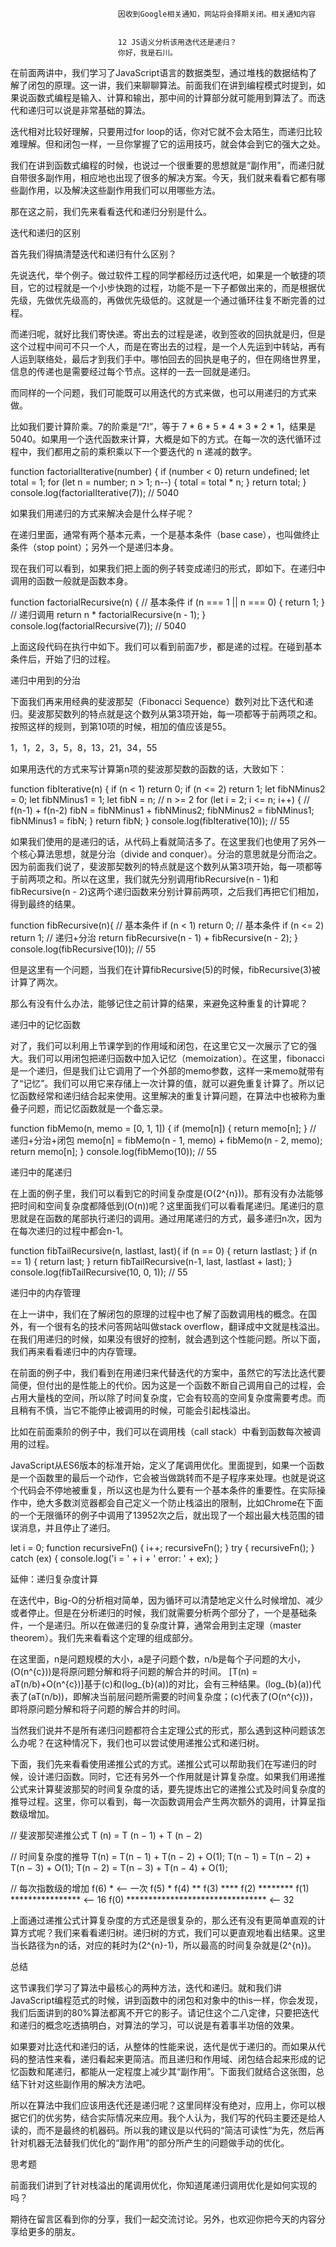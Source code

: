 
                            
                            因收到Google相关通知，网站将会择期关闭。相关通知内容
                            
                            
                            12 JS语义分析该用迭代还是递归？
                            你好，我是石川。

在前面两讲中，我们学习了JavaScript语言的数据类型，通过堆栈的数据结构了解了闭包的原理。这一讲，我们来聊聊算法。前面我们在讲到编程模式时提到，如果说函数式编程是输入、计算和输出，那中间的计算部分就可能用到算法了。而迭代和递归可以说是非常基础的算法。

迭代相对比较好理解，只要用过for loop的话，你对它就不会太陌生，而递归比较难理解。但和闭包一样，一旦你掌握了它的运用技巧，就会体会到它的强大之处。

我们在讲到函数式编程的时候，也说过一个很重要的思想就是“副作用”，而递归就自带很多副作用，相应地也出现了很多的解决方案。今天，我们就来看看它都有哪些副作用，以及解决这些副作用我们可以用哪些方法。

那在这之前，我们先来看看迭代和递归分别是什么。

迭代和递归的区别

首先我们得搞清楚迭代和递归有什么区别？

先说迭代，举个例子。做过软件工程的同学都经历过迭代吧，如果是一个敏捷的项目，它的过程就是一个小步快跑的过程，功能不是一下子都做出来的，而是根据优先级，先做优先级高的，再做优先级低的。这就是一个通过循环往复不断完善的过程。

而递归呢，就好比我们寄快递。寄出去的过程是递，收到签收的回执就是归，但是这个过程中间可不只一个人，而是在寄出去的过程，是一个人先运到中转站，再有人运到联络处，最后才到我们手中。哪怕回去的回执是电子的，但在网络世界里，信息的传递也是需要经过每个节点。这样的一去一回就是递归。



而同样的一个问题，我们可能既可以用迭代的方式来做，也可以用递归的方式来做。

比如我们要计算阶乘。7的阶乘是“7!”，等于 7 * 6 * 5 * 4 * 3 * 2 * 1，结果是5040。如果用一个迭代函数来计算，大概是如下的方式。在每一次的迭代循环过程中，我们都用之前的乘积乘以下一个要迭代的 n 递减的数字。

function factorialIterative(number) {
  if (number < 0) return undefined;
  let total = 1;
  for (let n = number; n > 1; n--) {
    total = total * n;
  }
  return total;
}
console.log(factorialIterative(7)); // 5040


如果我们用递归的方式来解决会是什么样子呢？

在递归里面，通常有两个基本元素，一个是基本条件（base case），也叫做终止条件（stop point）；另外一个是递归本身。

现在我们可以看到，如果我们把上面的例子转变成递归的形式，即如下。在递归中调用的函数一般就是函数本身。

function factorialRecursive(n) {
  // 基本条件
  if (n === 1 || n === 0) { 
    return 1;
  }
  // 递归调用
  return n * factorialRecursive(n - 1); 
}
console.log(factorialRecursive(7)); // 5040


上面这段代码在执行中如下。我们可以看到前面7步，都是递的过程。在碰到基本条件后，开始了归的过程。



递归中用到的分治

下面我们再来用经典的斐波那契（Fibonacci Sequence）数列对比下迭代和递归。斐波那契数列的特点就是这个数列从第3项开始，每一项都等于前两项之和。按照这样的规则，到第10项的时候，相加的值应该是55。

1，1，2，3，5，8，13，21，34，55


如果用迭代的方式来写计算第n项的斐波那契数的函数的话，大致如下：

function fibIterative(n) {
  if (n < 1) return 0;
  if (n <= 2) return 1; 
  let fibNMinus2 = 0;
  let fibNMinus1 = 1;
  let fibN = n;
  // n >= 2
  for (let i = 2; i <= n; i++) { 
    // f(n-1) + f(n-2)
    fibN = fibNMinus1 + fibNMinus2; 
    fibNMinus2 = fibNMinus1;
    fibNMinus1 = fibN;
  }
  return fibN;
}
console.log(fibIterative(10)); // 55


如果我们使用的是递归的话，从代码上看就简洁多了。在这里我们也使用了另外一个核心算法思想，就是分治（divide and conquer）。分治的意思就是分而治之。因为前面我们说了，斐波那契数列的特点就是这个数列从第3项开始，每一项都等于前两项之和。所以在这里，我们就先分别调用fibRecursive(n - 1)和fibRecursive(n - 2)这两个递归函数来分别计算前两项，之后我们再把它们相加，得到最终的结果。

function fibRecursive(n){
  // 基本条件
  if (n < 1) return 0; 
  // 基本条件
  if (n <= 2) return 1; 
  // 递归+分治
  return fibRecursive(n - 1) + fibRecursive(n - 2); 
}
console.log(fibRecursive(10)); // 55


但是这里有一个问题，当我们在计算fibRecursive(5)的时候，fibRecursive(3)被计算了两次。



那么有没有什么办法，能够记住之前计算的结果，来避免这种重复的计算呢？

递归中的记忆函数

对了，我们可以利用上节课学到的作用域和闭包，在这里它又一次展示了它的强大。我们可以用闭包把递归函数中加入记忆（memoization）。在这里，fibonacci是一个递归，但是我们让它调用了一个外部的memo参数，这样一来memo就带有了“记忆”。我们可以用它来存储上一次计算的值，就可以避免重复计算了。所以记忆函数经常和递归结合起来使用。这里解决的重复计算问题，在算法中也被称为重叠子问题，而记忆函数就是一个备忘录。

function fibMemo(n, memo = [0, 1, 1]) {
    if (memo[n]) {
        return memo[n];
    }
    // 递归+分治+闭包
    memo[n] = fibMemo(n - 1, memo) + fibMemo(n - 2, memo);
    return memo[n];
}
console.log(fibMemo(10)); // 55


递归中的尾递归

在上面的例子里，我们可以看到它的时间复杂度是\(O(2^{n})\)。那有没有办法能够把时间和空间复杂度都降低到\(O(n)\)呢？这里面我们可以看看尾递归。尾递归的意思就是在函数的尾部执行递归的调用。通过用尾递归的方式，最多递归n次，因为在每次递归的过程中都会n-1。

function fibTailRecursive(n, lastlast, last){
  if (n == 0) {
    return lastlast;
  }
  if (n == 1) {
    return last;
  }
  return fibTailRecursive(n-1, last, lastlast + last);
}
console.log(fibTailRecursive(10, 0, 1)); // 55


递归中的内存管理

在上一讲中，我们在了解闭包的原理的过程中也了解了函数调用栈的概念。在国外，有一个很有名的技术问答网站叫做stack overflow，翻译成中文就是栈溢出。在我们用递归的时候，如果没有很好的控制，就会遇到这个性能问题。所以下面，我们再来看看递归中的内存管理。

在前面的例子中，我们看到在用递归来代替迭代的方案中，虽然它的写法比迭代要简便，但付出的是性能上的代价。因为这是一个函数不断自己调用自己的过程，会占用大量栈的空间，所以除了时间复杂度，它会有较高的空间复杂度需要考虑。而且稍有不慎，当它不能停止被调用的时候，可能会引起栈溢出。

比如在前面乘阶的例子中，我们可以在调用栈（call stack）中看到函数每次被调用的过程。



JavaScript从ES6版本的标准开始，定义了尾调用优化。里面提到，如果一个函数是一个函数里的最后一个动作，它会被当做跳转而不是子程序来处理。也就是说这个代码会不停地被重复，所以这也是为什么要有一个基本条件的重要性。在实际操作中，绝大多数浏览器都会自己定义一个防止栈溢出的限制，比如Chrome在下面的一个无限循环的例子中调用了13952次之后，就出现了一个超出最大栈范围的错误消息，并且停止了递归。

let i = 0;
function recursiveFn() {
  i++;
  recursiveFn();
}
try {
  recursiveFn();
} catch (ex) {
  console.log('i = ' + i + ' error: ' + ex);
}




延伸：递归复杂度计算

在迭代中，Big-O的分析相对简单，因为循环可以清楚地定义什么时候增加、减少或者停止。但是在分析递归的时候，我们就需要分析两个部分了，一个是基础条件，一个是递归。所以在做递归的复杂度计算，通常会用到主定理（master theorem）。我们先来看看这个定理的组成部分。

在这里面，n是问题规模的大小，a是子问题个数，n/b是每个子问题的大小，\(O(n^{c})\)是将原问题分解和将子问题的解合并的时间。
\[T(n) = aT(n/b)+O(n^{c})\]基于\(c\)和\(log\_{b}(a)\)的对比，会有三种结果。\(log\_{b}(a)\)代表了\(aT(n/b)\)，即解决当前层问题所需要的时间复杂度；\(c\)代表了\(O(n^{c})\)，即将原问题分解和将子问题的解合并的时间。



当然我们说并不是所有递归问题都符合主定理公式的形式，那么遇到这种问题该怎么办呢？在这种情况下，我们也可以尝试使用递推公式和递归树。

下面，我们先来看看使用递推公式的方式。递推公式可以帮助我们在写递归的时候，设计递归函数。同时，它还有另外一个作用就是计算复杂度。如果我们用递推公式来计算斐波那契的时间复杂度的话，要先提炼出它的递推公式及时间复杂度的推导过程。这里，你可以看到，每一次函数调用会产生两次额外的调用，计算呈指数级增加。

// 斐波那契递推公式
T (n) = T (n − 1) + T (n − 2)

// 时间复杂度的推导
T(n) = T(n − 1) + T(n − 2) + O(1);
T(n − 1) = T(n − 2) + T(n − 3) + O(1);
T(n − 2) = T(n − 3) + T(n − 4) + O(1);

// 每次指数级的增加
f(6)                * <-- 一次
f(5)                *
f(4)                **
f(3)               ****
f(2)             ********
f(1)         ****************         <-- 16
f(0) ******************************** <-- 32


上面通过递推公式计算复杂度的方式还是很复杂的，那么还有没有更简单直观的计算方式呢？我们来看看递归树。递归树的方式，我们可以更直观地看出结果。这里当长路径为n的话，对应的耗时为\(2^{n}-1\)，所以最高的时间复杂就是\(2^{n}\)。



总结

这节课我们学习了算法中最核心的两种方法，迭代和递归。就和我们讲JavaScript编程范式的时候，讲到函数中的闭包和对象中的this一样，你会发现，我们后面讲到的80%算法都离不开它的影子。请记住这个二八定律，只要把迭代和递归的概念吃透搞明白，对算法的学习，可以说是有着事半功倍的效果。

如果要对比迭代和递归的话，从整体的性能来说，迭代是优于递归的。而如果从代码的整洁性来看，递归看起来更简洁。而且递归和作用域、闭包结合起来形成的记忆函数和尾递归，都能从一定程度上减少其“副作用”。下面我们就结合这张图，总结下针对这些副作用的解决方法吧。



所以在算法中我们应该用迭代还是递归呢？这里同样没有绝对，应用上，你可以根据它们的优劣势，结合实际情况来应用。我个人认为，我们写的代码主要还是给人读的，而不是最终的机器码。所以我的建议是以代码的“简洁可读性”为先，然后再针对机器无法替我们优化的“副作用”的部分所产生的问题做手动的优化。

思考题

前面我们讲到了针对栈溢出的尾调用优化，你知道尾递归调用优化是如何实现的吗？

期待在留言区看到你的分享，我们一起交流讨论。另外，也欢迎你把今天的内容分享给更多的朋友。

                        
                        
                            